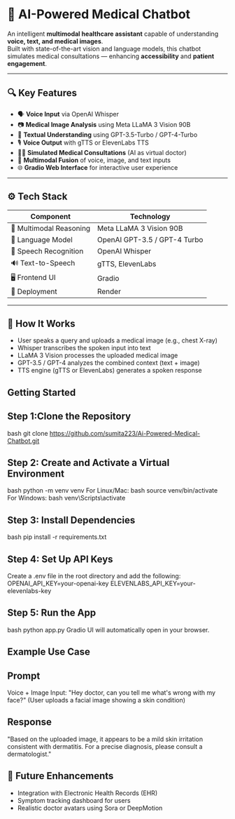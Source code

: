 # 🧠 AI-Powered Medical Chatbot

An intelligent **multimodal healthcare assistant** capable of understanding **voice, text, and medical images**.  
Built with state-of-the-art vision and language models, this chatbot simulates medical consultations — enhancing **accessibility** and **patient engagement**.

---

## 🔍 Key Features

- 🗣️ **Voice Input** via OpenAI Whisper  
- 📷 **Medical Image Analysis** using Meta LLaMA 3 Vision 90B  
- 🧾 **Textual Understanding** using GPT-3.5-Turbo / GPT-4-Turbo  
- 🎙️ **Voice Output** with gTTS or ElevenLabs TTS  
- 🧑‍⚕️ **Simulated Medical Consultations** (AI as virtual doctor)  
- 🧠 **Multimodal Fusion** of voice, image, and text inputs  
- 🌐 **Gradio Web Interface** for interactive user experience  

---

## ⚙️ Tech Stack

| Component              | Technology                         |
|------------------------|-------------------------------------|
| 🧠 Multimodal Reasoning | Meta LLaMA 3 Vision 90B             |
| 💬 Language Model       | OpenAI GPT-3.5 / GPT-4 Turbo        |
| 🎤 Speech Recognition   | OpenAI Whisper                     |
| 🔊 Text-to-Speech       | gTTS, ElevenLabs                   |
| 🖥️ Frontend UI          | Gradio                             |
| 🚀 Deployment           | Render|

---

## 🚀 How It Works

- User speaks a query and uploads a medical image (e.g., chest X-ray)  
- Whisper transcribes the spoken input into text  
- LLaMA 3 Vision processes the uploaded medical image  
- GPT-3.5 / GPT-4 analyzes the combined context (text + image)  
- TTS engine (gTTS or ElevenLabs) generates a spoken response

## Getting Started
## Step 1:Clone the Repository
bash
git clone https://github.com/sumita223/Ai-Powered-Medical-Chatbot.git

## Step 2: Create and Activate a Virtual Environment
bash
python -m venv venv
For Linux/Mac:
bash
source venv/bin/activate
For Windows:
bash
venv\Scripts\activate
## Step 3: Install Dependencies
bash
pip install -r requirements.txt
## Step 4: Set Up API Keys
Create a .env file in the root directory and add the following:
OPENAI_API_KEY=your-openai-key
ELEVENLABS_API_KEY=your-elevenlabs-key
## Step 5: Run the App
bash
python app.py
Gradio UI will automatically open in your browser.

##  Example Use Case
## Prompt
Voice + Image Input:
 "Hey doctor, can you tell me what's wrong with my face?"
(User uploads a facial image showing a skin condition)

## Response
 "Based on the uploaded image, it appears to be a mild skin irritation consistent with dermatitis. For a precise diagnosis, please consult a dermatologist."

## 🔮 Future Enhancements
- Integration with Electronic Health Records (EHR)
- Symptom tracking dashboard for users
- Realistic doctor avatars using Sora or DeepMotion


